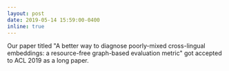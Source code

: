 ```yaml
---
layout: post
date: 2019-05-14 15:59:00-0400
inline: true
---
```


Our paper titled "A better way to diagnose poorly-mixed cross-lingual embeddings: a resource-free graph-based evaluation metric" got accepted to ACL 2019 as a long paper.
